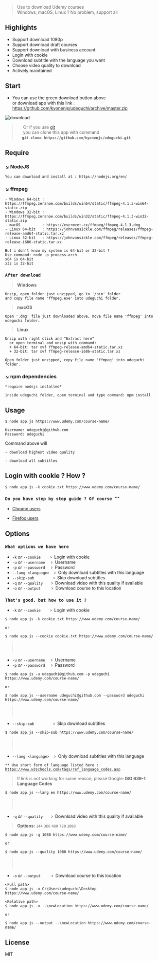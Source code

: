 > Use to download Udemy courses  
> Windows, macOS, Linux ? No problem, support all

## Highlights

- Support download 1080p
- Support download draft courses
- Support download with business account
- Login with cookie
- Download subtitle with the language you want
- Choose video quality to download
- Actively maintained

## Start
- You can use the green download button above  
  or download app with this link : https://github.com/kyonenjs/udeguchi/archive/master.zip
  
![download](https://user-images.githubusercontent.com/52479148/60701779-136d9380-9f27-11e9-8993-6071e910cd23.png)

>&nbsp;&nbsp;&nbsp;&nbsp; Or if you use [git](https://git-scm.com/)  
>&nbsp;&nbsp;&nbsp;&nbsp; you can clone this app with command  
>&nbsp;&nbsp;&nbsp; **`git clone https://github.com/kyonenjs/udeguchi.git`**

## Require
### &#x2198; NodeJS
```
You can download and install at : https://nodejs.org/en/
```
### &#x2198; ffmpeg

```
- Windows 64-bit : https://ffmpeg.zeranoe.com/builds/win64/static/ffmpeg-4.1.3-win64-static.zip
- Windows 32-bit : https://ffmpeg.zeranoe.com/builds/win32/static/ffmpeg-4.1.3-win32-static.zip
- macOS          : https://evermeet.cx/ffmpeg/ffmpeg-4.1.3.dmg
- Linux 64-bit   : https://johnvansickle.com/ffmpeg/releases/ffmpeg-release-amd64-static.tar.xz
- Linux 32-bit   : https://johnvansickle.com/ffmpeg/releases/ffmpeg-release-i686-static.tar.xz

But i don't know my system is 64-bit or 32-bit ?
Use command: node -p process.arch
x64 is 64-bit
x32 is 32-bit
```
### `After download`

> **Windows**
```
Unzip, open folder just unzipped, go to '/bin' folder
and copy file name 'ffmpeg.exe' into udeguchi folder.
```

> **macOS**
```
Open '.dmg' file just downloaded above, move file name 'ffmpeg' into udeguchi folder.
```

> **Linux**
```
Unzip with right click and "Extract here"
  or open terminal and unzip with command:
  + 64-bit: tar xvf ffmpeg-release-amd64-static.tar.xz
  + 32-bit: tar xvf ffmpeg-release-i686-static.tar.xz
  
Open folder just unzipped, copy file name 'ffmpeg' into udeguchi folder.
```
### &#x2198; npm dependencies
```
*require nodejs installed*

inside udeguchi folder, open terminal and type command: npm install
```
## Usage
```
$ node app.js https://www.udemy.com/course-name/

Username: udeguchi@github.com
Password: udeguchi
```
Command above will

`- download highest video quality`
 
`- download all subtitles`

## Login with cookie ? How ?
```
$ node app.js -k cookie.txt https://www.udemy.com/course-name/
```
### `Do you have step by step guide ? Of course ^^`  

 * [Chrome users](https://github.com/kyonenjs/udeguchi/issues/1#issuecomment-508435783)

 * [Firefox users](https://github.com/kyonenjs/udeguchi/issues/1#issuecomment-508431489)

## Options
### `What options we have here`
  * `-k` _or_ `--cookie`&nbsp;&nbsp;&nbsp;&nbsp;&nbsp;&nbsp;&nbsp;&nbsp;›&nbsp;&nbsp;Login with cookie
  * `-u` _or_ `--username`&nbsp;&nbsp;&nbsp;&nbsp;&nbsp;›&nbsp;&nbsp;Username
  * `-p` _or_ `--password`&nbsp;&nbsp;&nbsp;&nbsp;&nbsp;›&nbsp;&nbsp;Password
  * `--lang <language>`&nbsp;&nbsp;&nbsp;&nbsp;›&nbsp;&nbsp;Only download subtitles with this language  
  * `--skip-sub`&nbsp;&nbsp;&nbsp;&nbsp;&nbsp;&nbsp;&nbsp;&nbsp;&nbsp;&nbsp;&nbsp;&nbsp;&nbsp;&nbsp;&nbsp;&nbsp;›&nbsp;&nbsp;​Skip download subtitles  
  * `-q` _or_ `--quality`&nbsp;&nbsp;&nbsp;&nbsp;&nbsp;&nbsp;&nbsp;›&nbsp;&nbsp;Download video with this quality if available  
  * `-o` _or_ `--output`&nbsp;&nbsp;&nbsp;&nbsp;&nbsp;&nbsp;&nbsp;&nbsp;&nbsp;›&nbsp;&nbsp;Download course to this location  

### `That's good, but how to use it ?`
* `-k` _or_ `--cookie`&nbsp;&nbsp;&nbsp;&nbsp;&nbsp;&nbsp;&nbsp;&nbsp;›&nbsp;&nbsp;Login with cookie
```
$ node app.js -k cookie.txt https://www.udemy.com/course-name/

or

$ node app.js --cookie cookie.txt https://www.udemy.com/course-name/
```
> &nbsp;  
> &nbsp;  
  * `-u` _or_ `--username`&nbsp;&nbsp;&nbsp;&nbsp;&nbsp;›&nbsp;&nbsp;Username
  * `-p` _or_ `--password`&nbsp;&nbsp;&nbsp;&nbsp;&nbsp;›&nbsp;&nbsp;Password
```
$ node app.js -u udeguchi@github.com -p udeguchi https://www.udemy.com/course-name/

or

$ node app.js --username udeguchi@github.com --password udeguchi https://www.udemy.com/course-name/
```
> &nbsp;  
> &nbsp;  
  * `--skip-sub`&nbsp;&nbsp;&nbsp;&nbsp;&nbsp;&nbsp;&nbsp;&nbsp;&nbsp;&nbsp;&nbsp;&nbsp;&nbsp;&nbsp;&nbsp;&nbsp;›&nbsp;&nbsp;​Skip download subtitles
```
$ node app.js --skip-sub https://www.udemy.com/course-name/
```
> &nbsp;  
> &nbsp;  
  * `--lang <language>`&nbsp;&nbsp;&nbsp;&nbsp;›&nbsp;&nbsp;Only download subtitles with this language

<code>** Use short form of language listed here : https://www.w3schools.com/tags/ref_language_codes.asp</code>  
> If link is not working for some reason, please Google: **ISO 639-1 Language Codes**
```
$ node app.js --lang en https://www.udemy.com/course-name/
```
> &nbsp;  
> &nbsp;  
  * `-q` _or_ `--quality`&nbsp;&nbsp;&nbsp;&nbsp;&nbsp;&nbsp;&nbsp;›&nbsp;&nbsp;Download video with this quality if available
> **Options:** `144` `360` `480` `720` `1080`  
```
$ node app.js -q 1080 https://www.udemy.com/course-name/

or

$ node app.js --quality 1080 https://www.udemy.com/course-name/
```
> &nbsp;  
> &nbsp;  
  * `-o` _or_ `--output`&nbsp;&nbsp;&nbsp;&nbsp;&nbsp;&nbsp;&nbsp;&nbsp;&nbsp;›&nbsp;&nbsp;Download course to this location
```
<Full path>
$ node app.js -o C:\Users\udeguchi\Desktop https://www.udemy.com/course-name/

<Relative path>
$ node app.js -o ..\newLocation https://www.udemy.com/course-name/

or 

$ node app.js --output ..\newLocation https://www.udemy.com/course-name/ 
```

## License

MIT